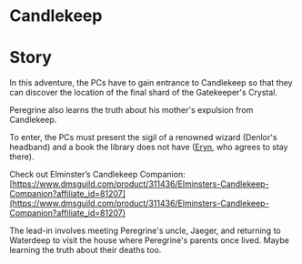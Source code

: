 # Candlekeep

# Story

In this adventure, the PCs have to gain entrance to Candlekeep so that they can discover the location of the final shard of the Gatekeeper's Crystal.

Peregrine also learns the truth about his mother's expulsion from Candlekeep.

To enter, the PCs must present the sigil of a renowned wizard (Denlor's headband) and a book the library does not have ([Eryn](../Characters/Eryn/%21index.md), who agrees to stay there).

Check out Elminster’s Candlekeep Companion: [https://www.dmsguild.com/product/311436/Elminsters-Candlekeep-Companion?affiliate_id=81207](https://www.dmsguild.com/product/311436/Elminsters-Candlekeep-Companion?affiliate_id=81207)

The lead-in involves meeting Peregrine's uncle, Jaeger, and returning to Waterdeep to visit the house where Peregrine's parents once lived. Maybe learning the truth about their deaths too.
